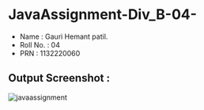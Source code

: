 # JavaAssignment-Div_B-04-

- Name : Gauri Hemant patil.
- Roll No. : 04
- PRN : 1132220060

## Output Screenshot :



![javaassignment](https://user-images.githubusercontent.com/83328459/203222503-22c60843-ee9d-44f6-aebb-312f2a1816ea.jpg)

